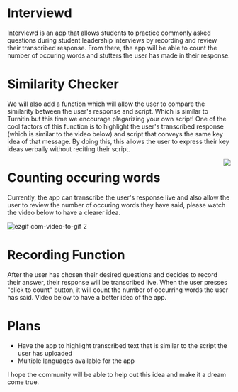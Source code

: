 # Interviewd

Interviewd is an app that allows students to practice commonly asked questions during student leadership interviews by recording and review their transcribed response. From there, the app will be able to count the number of occuring words and stutters the user has made in their response. 
# Similarity Checker 

We will also add a function which will allow the user to compare the similarity between the user's response and script. Which is similar to Turnitin but this time we encourage plagarizing your own script! One of the cool factors of this function is to highlight the user's transcribed response (which is similar to the video below) and script that conveys the same key idea of that message. By doing this, this allows the user to express their key ideas verbally without reciting their script. 


<img align="right" src=https://user-images.githubusercontent.com/43848242/46546681-5baa4780-c8fc-11e8-8b6d-cc154a2ce168.png>


# Counting occuring words 

Currently, the app can transcribe the user's response live and also allow the user to review the number of occuring words they have said, please watch the video below to have a clearer idea. 



![ezgif com-video-to-gif 2](https://user-images.githubusercontent.com/43848242/46573645-e0fc2d80-c9ca-11e8-9566-c975ecfa8d0e.gif)






# Recording Function 
After the user has chosen their desired questions and decides to record their answer, their response will be transcribed live. When the user presses "click to count" button, it will count the number of occurring words the user has said.
Video below to have a better idea of the app. 






# Plans 

* Have the app to highlight transcribed text that is similar to the script the user has uploaded 
* Multiple languages available for the app 




I hope the community will be able to help out this idea and make it a dream come true. 
